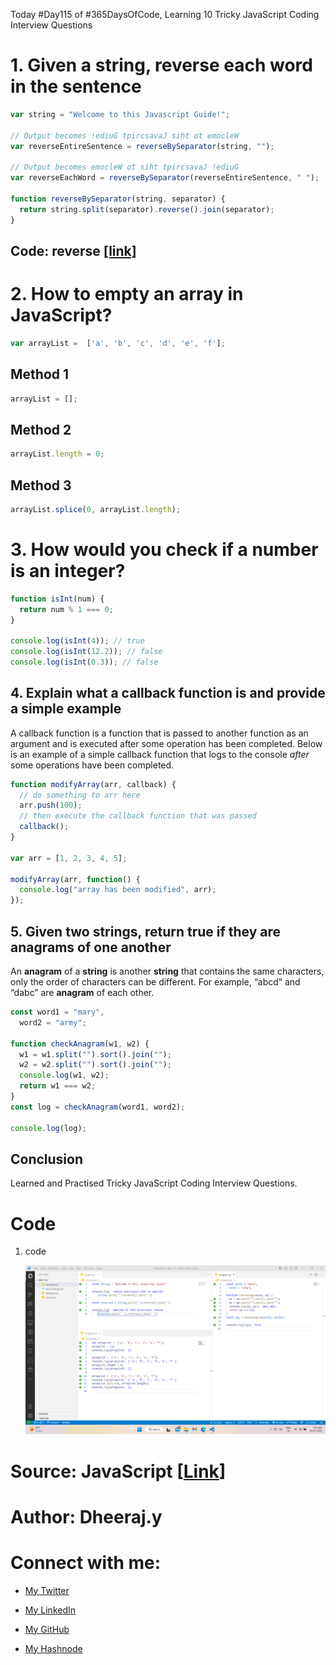 Today #Day115 of #365DaysOfCode, Learning 10 Tricky JavaScript Coding Interview Questions

# 1\. Given a string, reverse each word in the sentence

```javascript
var string = "Welcome to this Javascript Guide!";

// Output becomes !ediuG tpircsavaJ siht ot emocleW
var reverseEntireSentence = reverseBySeparator(string, "");

// Output becomes emocleW ot siht tpircsavaJ !ediuG
var reverseEachWord = reverseBySeparator(reverseEntireSentence, " ");

function reverseBySeparator(string, separator) {
  return string.split(separator).reverse().join(separator);
}
```

## Code: reverse [\[link\]](https://www.sololearn.com/compiler-playground/WsdJD7AFIG7X)

# 2\. How to empty an array in JavaScript?

```javascript
var arrayList =  ['a', 'b', 'c', 'd', 'e', 'f'];
```

## Method 1

```javascript
arrayList = [];
```

## Method 2

```javascript
arrayList.length = 0;
```

## Method 3

```javascript
arrayList.splice(0, arrayList.length);
```

# 3\. How would you check if a number is an integer?

```javascript
function isInt(num) {
  return num % 1 === 0;
}

console.log(isInt(4)); // true
console.log(isInt(12.2)); // false
console.log(isInt(0.3)); // false
```

## 4\. Explain what a callback function is and provide a simple example

A callback function is a function that is passed to another function as an argument and is executed after some operation has been completed. Below is an example of a simple callback function that logs to the console *after* some operations have been completed.

```javascript
function modifyArray(arr, callback) {
  // do something to arr here
  arr.push(100);
  // then execute the callback function that was passed
  callback();
}

var arr = [1, 2, 3, 4, 5];

modifyArray(arr, function() {
  console.log("array has been modified", arr);
});
```

## 5\. Given two strings, return true if they are anagrams of one another

An **anagram** of a **string** is another **string** that contains the same characters, only the order of characters can be different. For example, “abcd” and “dabc” are **anagram** of each other.

```javascript
const word1 = "mary",
  word2 = "army";

function checkAnagram(w1, w2) {
  w1 = w1.split("").sort().join("");
  w2 = w2.split("").sort().join("");
  console.log(w1, w2);
  return w1 === w2;
}
const log = checkAnagram(word1, word2);

console.log(log);
```

## Conclusion

Learned and Practised Tricky JavaScript Coding Interview Questions.

# Code

1. code
    
    ![Alt text](1.%20day115%20code.png)
    

# Source: JavaScript \[[Link](https://plainenglish.io/blog/10-tricky-javascript-coding-interview-question-with-solution)\]

# Author: Dheeraj.y

# Connect with me:

* [My Twitter](https://twitter.com/yssdheeraj)
    
* [My LinkedIn](https://www.linkedin.com/in/dheerajy1/)
    
* [My GitHub](https://github.com/dheerajy1)
    
* [My Hashnode](https://dheerajy1.hashnode.dev/)
